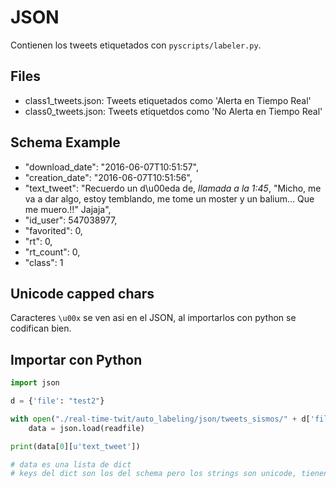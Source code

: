 # JSON
Contienen los tweets etiquetados con ```pyscripts/labeler.py```.

## Files
* class1_tweets.json: Tweets etiquetados como 'Alerta en Tiempo Real'
* class0_tweets.json: Tweets etiquetdos como 'No Alerta en Tiempo Real'

## Schema Example
* 	"download_date": "2016-06-07T10:51:57",
*   "creation_date": "2016-06-07T10:51:56",
*   "text_tweet": "Recuerdo un d\u00eda de, *llamada a la 1:45*, \"Micho, me va a dar algo, estoy temblando, me tome un moster y un balium... Que me muero.!!\" Jajaja",
*   "id_user": 547038977,
*   "favorited": 0,
*   "rt": 0,
*   "rt_count": 0,
*   "class": 1

## Unicode capped chars
Caracteres ```\u00x``` se ven asi en el JSON, al importarlos con python se codifican bien.


## Importar con Python
```python
import json

d = {'file': "test2"}

with open("./real-time-twit/auto_labeling/json/tweets_sismos/" + d['file'] + ".json", "r") as readfile:
    data = json.load(readfile)

print(data[0][u'text_tweet'])

# data es una lista de dict
# keys del dict son los del schema pero los strings son unicode, tienen una u antes de las '': u'download_date', u'rt', etc.


```


